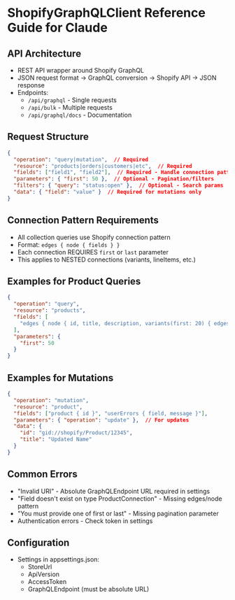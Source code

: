 ﻿# ShopifyGraphQLClient Reference Guide for Claude

## API Architecture
- REST API wrapper around Shopify GraphQL
- JSON request format -> GraphQL conversion -> Shopify API -> JSON response
- Endpoints: 
  - `/api/graphql` - Single requests
  - `/api/bulk` - Multiple requests
  - `/api/graphql/docs` - Documentation

## Request Structure
```json
{
  "operation": "query|mutation",  // Required
  "resource": "products|orders|customers|etc",  // Required
  "fields": ["field1", "field2"],  // Required - Handle connection patterns
  "parameters": { "first": 50 },  // Optional - Pagination/filters
  "filters": { "query": "status:open" },  // Optional - Search params
  "data": { "field": "value" }  // Required for mutations only
}
```

## Connection Pattern Requirements
- All collection queries use Shopify connection pattern
- Format: `edges { node { fields } }`
- Each connection REQUIRES `first` or `last` parameter
- This applies to NESTED connections (variants, lineItems, etc.)

## Examples for Product Queries
```json
{
  "operation": "query",
  "resource": "products",
  "fields": [
    "edges { node { id, title, description, variants(first: 20) { edges { node { id, sku, price } } } } }"
  ],
  "parameters": {
    "first": 50
  }
}
```

## Examples for Mutations
```json
{
  "operation": "mutation",
  "resource": "product",
  "fields": ["product { id }", "userErrors { field, message }"],
  "parameters": { "operation": "update" },  // For updates
  "data": {
    "id": "gid://shopify/Product/12345",
    "title": "Updated Name"
  }
}
```

## Common Errors
- "Invalid URI" - Absolute GraphQLEndpoint URL required in settings
- "Field doesn't exist on type ProductConnection" - Missing edges/node pattern
- "You must provide one of first or last" - Missing pagination parameter
- Authentication errors - Check token in settings

## Configuration
- Settings in appsettings.json:
  - StoreUrl
  - ApiVersion
  - AccessToken
  - GraphQLEndpoint (must be absolute URL)